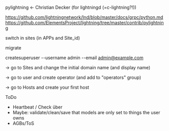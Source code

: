 
pylightning <- Christian Decker (for lightningd (=c-lightning?!))

https://github.com/lightningnetwork/lnd/blob/master/docs/grpc/python.md
https://github.com/ElementsProject/lightning/tree/master/contrib/pylightning

switch in sites (in APPs and Site_id)


migrate

createsuperuser --username admin --email admin@example.com

-> go to Sites and change the initial domain name (and display name)

-> go to user and create operator (and add to "operators" group)

-> go to Hosts and create your first host



ToDo

- Heartbeat / Check über
- Maybe: validate/clean/save that models are only set to things the user owns
- AGBs/ToS


